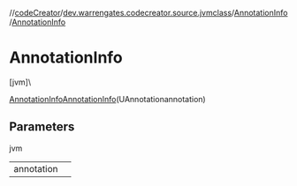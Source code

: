 //[codeCreator](../../../index.md)/[dev.warrengates.codecreator.source.jvmclass](../index.md)/[AnnotationInfo](index.md)/[AnnotationInfo](-annotation-info.md)

# AnnotationInfo

[jvm]\

[AnnotationInfo](index.md)[AnnotationInfo](-annotation-info.md)(UAnnotationannotation)

## Parameters

jvm

| | |
|---|---|
| annotation |  |
